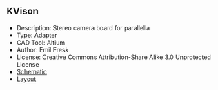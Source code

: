## KVison
* Description: Stereo camera board for parallella
* Type: Adapter
* CAD Tool: Altium
* Author: Emil Fresk
* License: Creative Commons Attribution-Share Alike 3.0 Unprotected License
* [Schematic](https://github.com/parallella/parallella-hw/tree/master/kvision)
* [Layout](https://github.com/parallella/parallella-hw/tree/master/kvision)

